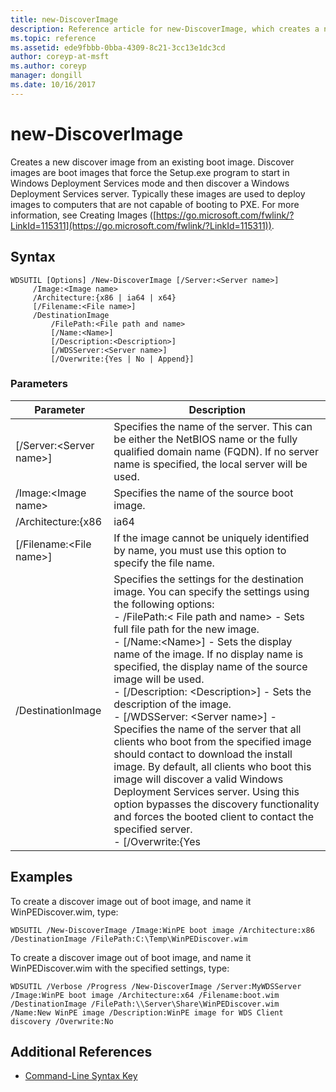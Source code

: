 ```yaml
---
title: new-DiscoverImage
description: Reference article for new-DiscoverImage, which creates a new discover image from an existing boot image.
ms.topic: reference
ms.assetid: ede9fbbb-0bba-4309-8c21-3cc13e1dc3cd
author: coreyp-at-msft
ms.author: coreyp
manager: dongill
ms.date: 10/16/2017
---
```


# new-DiscoverImage

Creates a new discover image from an existing boot image. Discover images are boot images that force the Setup.exe program to start in Windows Deployment Services mode and then discover a Windows Deployment Services server. Typically these images are used to deploy images to computers that are not capable of booting to PXE. For more information, see Creating Images ([https://go.microsoft.com/fwlink/?LinkId=115311](https://go.microsoft.com/fwlink/?LinkId=115311)).

## Syntax

```
WDSUTIL [Options] /New-DiscoverImage [/Server:<Server name>]
     /Image:<Image name>
     /Architecture:{x86 | ia64 | x64}
     [/Filename:<File name>]
     /DestinationImage
         /FilePath:<File path and name>
         [/Name:<Name>]
         [/Description:<Description>]
         [/WDSServer:<Server name>]
         [/Overwrite:{Yes | No | Append}]
```

### Parameters

|        Parameter         |                                                                                                                                                                                                                                                                                                                                                                                                                       Description                                                                                                                                                                                                                                                                                                                                                                                                                       |
|--------------------------|---------------------------------------------------------------------------------------------------------------------------------------------------------------------------------------------------------------------------------------------------------------------------------------------------------------------------------------------------------------------------------------------------------------------------------------------------------------------------------------------------------------------------------------------------------------------------------------------------------------------------------------------------------------------------------------------------------------------------------------------------------------------------------------------------------------------------------------------------------|
| [/Server:\<Server name>] |                                                                                                                                                                                                                                                                                                                                     Specifies the name of the server. This can be either the NetBIOS name or the fully qualified domain name (FQDN). If no server name is specified, the local server will be used.                                                                                                                                                                                                                                                                                                                                     |
|   /Image:\<Image name>   |                                                                                                                                                                                                                                                                                                                                                                                                      Specifies the name of the source boot image.                                                                                                                                                                                                                                                                                                                                                                                                       |
|    /Architecture:{x86    |                                                                                                                                                                                                                                                                                                                                                                                                                          ia64                                                                                                                                                                                                                                                                                                                                                                                                                           |
| [/Filename:\<File name>] |                                                                                                                                                                                                                                                                                                                                                                         If the image cannot be uniquely identified by name, you must use this option to specify the file name.                                                                                                                                                                                                                                                                                                                                                                          |
|    /DestinationImage     | Specifies the settings for the destination image. You can specify the settings using the following options:</br>-   /FilePath:< File path and name> - Sets full file path for the new image.</br>-   [/Name:\<Name>] - Sets the display name of the image. If no display name is specified, the display name of the source image will be used.</br>-   [/Description: \<Description>] - Sets the description of the image.</br>-   [/WDSServer: \<Server name>] - Specifies the name of the server that all clients who boot from the specified image should contact to download the install image. By default, all clients who boot this image will discover a valid Windows Deployment Services server. Using this option bypasses the discovery functionality and forces the booted client to contact the specified server.</br>-   [/Overwrite:{Yes |

## Examples

To create a discover image out of boot image, and name it WinPEDiscover.wim, type:
```
WDSUTIL /New-DiscoverImage /Image:WinPE boot image /Architecture:x86 /DestinationImage /FilePath:C:\Temp\WinPEDiscover.wim
```
To create a discover image out of boot image, and name it WinPEDiscover.wim with the specified settings, type:
```
WDSUTIL /Verbose /Progress /New-DiscoverImage /Server:MyWDSServer
/Image:WinPE boot image /Architecture:x64 /Filename:boot.wim /DestinationImage /FilePath:\\Server\Share\WinPEDiscover.wim
/Name:New WinPE image /Description:WinPE image for WDS Client discovery /Overwrite:No
```

## Additional References

- [Command-Line Syntax Key](command-line-syntax-key.md)